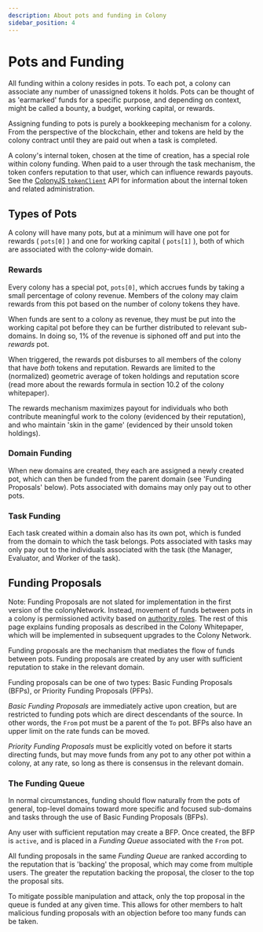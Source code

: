 ```yaml
---
description: About pots and funding in Colony
sidebar_position: 4
---
```


# Pots and Funding

All funding within a colony resides in pots. To each pot, a colony can associate any number of unassigned tokens it holds. Pots can be thought of as 'earmarked' funds for a specific purpose, and depending on context, might be called a bounty, a budget, working capital, or rewards.

Assigning funding to pots is purely a bookkeeping mechanism for a colony. From the perspective of the blockchain, ether and tokens are held by the colony contract until they are paid out when a task is completed.

A colony's internal token, chosen at the time of creation, has a special role within colony funding. When paid to a user through the task mechanism, the token confers reputation to that user, which can influence rewards payouts. See the [ColonyJS `tokenClient`](/docs/colonyjs/api/interfaces/ColonyTokenClient) API for information about the internal token and related administration.

## Types of Pots

A colony will have many pots, but at a minimum will have one pot for rewards ( `pots[0]` ) and one for working capital ( `pots[1]` ), both of which are associated with the colony-wide domain.

### Rewards

Every colony has a special pot, `pots[0]`, which accrues funds by taking a small percentage of colony revenue. Members of the colony may claim rewards from this pot based on the number of colony tokens they have.

When funds are sent to a colony as revenue, they must be put into the working capital pot before they can be further distributed to relevant sub-domains. In doing so, 1% of the revenue is siphoned off and put into the _rewards_ pot.

When triggered, the rewards pot disburses to all members of the colony that have _both_ tokens and reputation. Rewards are limited to the (normalized) geometric average of token holdings and reputation score (read more about the rewards formula in section 10.2 of the colony whitepaper).

The rewards mechanism maximizes payout for individuals who both contribute meaningful work to the colony (evidenced by their reputation), and who maintain 'skin in the game' (evidenced by their unsold token holdings).

### Domain Funding

When new domains are created, they each are assigned a newly created pot, which can then be funded from the parent domain (see 'Funding Proposals' below). Pots associated with domains may only pay out to other pots.

### Task Funding

Each task created within a domain also has its own pot, which is funded from the domain to which the task belongs. Pots associated with tasks may only pay out to the individuals associated with the task (the Manager, Evaluator, and Worker of the task).

## Funding Proposals

Note: Funding Proposals are not slated for implementation in the first version of the colonyNetwork. Instead, movement of funds between pots in a colony is permissioned activity based on [authority roles](permissions.md). The rest of this page explains funding proposals as described in the Colony Whitepaper, which will be implemented in subsequent upgrades to the Colony Network.

Funding proposals are the mechanism that mediates the flow of funds between pots. Funding proposals are created by any user with sufficient reputation to stake in the relevant domain.

Funding proposals can be one of two types: Basic Funding Proposals (BFPs), or Priority Funding Proposals (PFPs).

_Basic Funding Proposals_ are immediately active upon creation, but are restricted to funding pots which are direct descendants of the source. In other words, the `From` pot must be a parent of the `To` pot. BFPs also have an upper limit on the rate funds can be moved.

_Priority Funding Proposals_ must be explicitly voted on before it starts directing funds, but may move funds from any pot to any other pot within a colony, at any rate, so long as there is consensus in the relevant domain.

### The Funding Queue

In normal circumstances, funding should flow naturally from the pots of general, top-level domains toward more specific and focused sub-domains and tasks through the use of Basic Funding Proposals (BFPs).

Any user with sufficient reputation may create a BFP. Once created, the BFP is `active`, and is placed in a _Funding Queue_ associated with the `From` pot.

All funding proposals in the same _Funding Queue_ are ranked according to the reputation that is 'backing' the proposal, which may come from multiple users. The greater the reputation backing the proposal, the closer to the top the proposal sits.

To mitigate possible manipulation and attack, only the top proposal in the queue is funded at any given time. This allows for other members to halt malicious funding proposals with an objection before too many funds can be taken.
